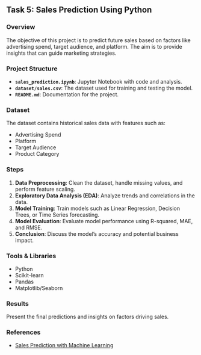 ## Task 5: Sales Prediction Using Python

### Overview
The objective of this project is to predict future sales based on factors like advertising spend, target audience, and platform. The aim is to provide insights that can guide marketing strategies.

### Project Structure
- **`sales_prediction.ipynb`**: Jupyter Notebook with code and analysis.
- **`dataset/sales.csv`**: The dataset used for training and testing the model.
- **`README.md`**: Documentation for the project.

### Dataset
The dataset contains historical sales data with features such as:
- Advertising Spend
- Platform
- Target Audience
- Product Category

### Steps
1. **Data Preprocessing**: Clean the dataset, handle missing values, and perform feature scaling.
2. **Exploratory Data Analysis (EDA)**: Analyze trends and correlations in the data.
3. **Model Training**: Train models such as Linear Regression, Decision Trees, or Time Series forecasting.
4. **Model Evaluation**: Evaluate model performance using R-squared, MAE, and RMSE.
5. **Conclusion**: Discuss the model’s accuracy and potential business impact.

### Tools & Libraries
- Python
- Scikit-learn
- Pandas
- Matplotlib/Seaborn

### Results
Present the final predictions and insights on factors driving sales.

### References
- [Sales Prediction with Machine Learning](https://www.analyticsvidhya.com/)
